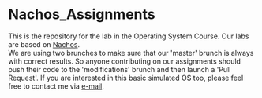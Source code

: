 # Nachos_Assignments
This is the repository for the lab in the Operating System Course. Our labs are based on [Nachos](https://homes.cs.washington.edu/~tom/nachos/).  
We are using two brunches to make sure that our 'master' brunch is always with correct results. So anyone contributing on our assignments should push their code to the 'modifications' brunch and then launch a 'Pull Request'.
If you are interested in this basic simulated OS too, please feel free to contact me via [e-mail](mailto:mengxy@stu.xmu.edu.cn).
